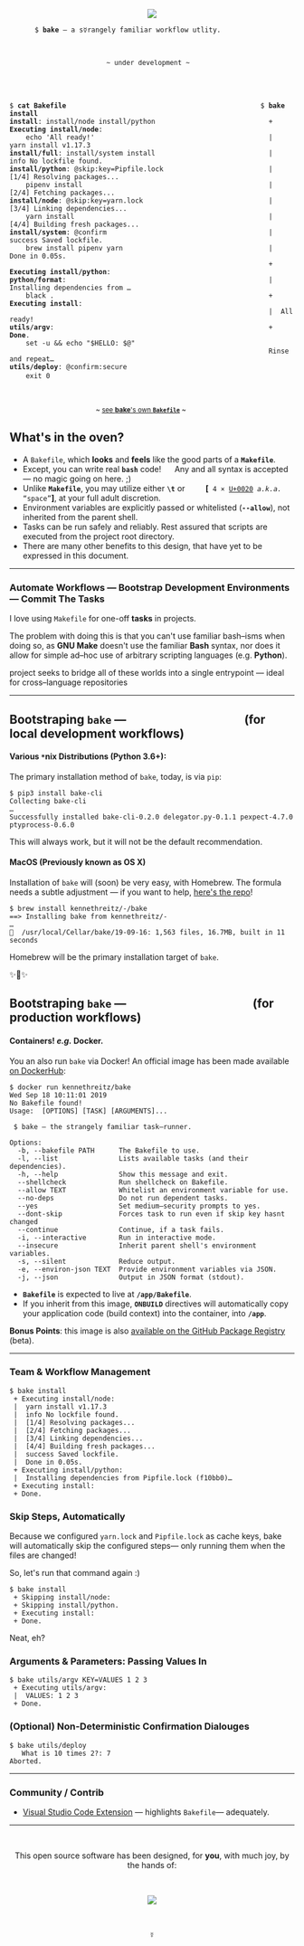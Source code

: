 

<span align="center"><pre align="center"><img src="https://github.com/kennethreitz/bake/blob/master/ext/bake.jpg?raw=true" /></pre></span>

<p align="center"><code>$ <strong>bake</strong> — a s☿rangely familiar workflow utlity. &nbsp;&nbsp;&nbsp;&nbsp;&nbsp;&nbsp;&nbsp;&nbsp;&nbsp;&nbsp;&nbsp;</code></p>
<pre>

<p align="center"><small>~ under development ~&nbsp;&nbsp;</small></p>

<div align="left">
<code>$ <strong>cat Bakefile</strong>                                                $ <strong>bake install</strong>
<strong>install</strong>: install/node install/python                            + <strong>Executing install/node</strong>:
    echo 'All ready!'                                           |  yarn install v1.17.3
<strong>install/full</strong>: install/system install                            |  info No lockfile found.
<strong>install/python</strong>: @skip:key=Pipfile.lock                          |  [1/4] Resolving packages...
    pipenv install                                              |  [2/4] Fetching packages...
<strong>install/node</strong>: @skip:key=yarn.lock                               |  [3/4] Linking dependencies...
    yarn install                                                |  [4/4] Building fresh packages...
<strong>install/system</strong>: @confirm                                        |  success Saved lockfile.
    brew install pipenv yarn                                    |  Done in 0.05s.
                                                                + <strong>Executing install/python</strong>:
<strong>python/format</strong>:                                                  |  Installing dependencies from …
    black .                                                     + <strong>Executing install</strong>:
                                                                |  All ready!
<strong>utils/argv</strong>:                                                     + <strong>Done</strong>.
    set -u && echo "$HELLO: $@"                                 
                                                                Rinse and repeat…
<strong>utils/deploy</strong>: @confirm:secure                 
    exit 0</code>                                              
    </div>                                                     
</pre>
<p align="center"><small>~ <a href="https://github.com/kennethreitz/bake/blob/master/Bakefile">see <strong>bake</strong>'s own <code><strong>Bakefile</strong></code></a> ~&nbsp;&nbsp;&nbsp;&nbsp;&nbsp;&nbsp;&nbsp;&nbsp;&nbsp;&nbsp;&nbsp;&nbsp;</small></p>

## What's in the oven?

<ul>
    <li>A <code>Bakefile</code>, which <strong>looks</strong> and <strong>feels</strong> like the good parts of a <code><strong>Makefile</strong></code>.</li>
    <li>Except, you can write real <code><strong>bash</strong></code> code!&nbsp;&nbsp;&nbsp;&nbsp;&nbsp;&nbsp;Any and all syntax is accepted — no magic going on here. ;)</li>
<li>Unlike <code><strong>Makefile</strong></code>, you may utilize either <code><strong>\t</strong></code> or <code><strong>&nbsp;&nbsp;&nbsp;&nbsp;</strong></code> <strong>[</strong><code> 4 × <a href="https://unicode.org/cldr/utility/character.jsp?a=0020">U+0020</a> <em>a.k.a.</em> “space”</code><strong>]</strong>, at your full adult discretion.</li>
    <li>Environment variables are explicitly passed or whitelisted (<code><strong>--allow</strong></code>), not inherited from the parent shell.</li>
<li>Tasks can be run safely and reliably. Rest assured that scripts are executed from the project root directory.</li>
<li>There are many other benefits to this design, that have yet to be expressed in this document.</li>
</ul>


------------------

### Automate Workflows — Bootstrap Development Environments — Commit The Tasks


I love using `Makefile` for one-off **tasks** in projects.

The problem with doing this is that you can't use familiar bash–isms when doing so, as **GNU Make** doesn't use the familiar **Bash** syntax, nor does it allow for simple ad–hoc use of arbitrary scripting languages (e.g. **Python**).


project seeks to bridge all of these worlds into a single entrypoint — ideal for cross–language repositories

-------------------

## Bootstraping `bake` — &nbsp;&nbsp;&nbsp;&nbsp;&nbsp;&nbsp;&nbsp;&nbsp;&nbsp;&nbsp;&nbsp;&nbsp;&nbsp;&nbsp;&nbsp;&nbsp;&nbsp;&nbsp;&nbsp;&nbsp;&nbsp;&nbsp;&nbsp;&nbsp;&nbsp;&nbsp;&nbsp;&nbsp;&nbsp;&nbsp;&nbsp;&nbsp;&nbsp;&nbsp;&nbsp;&nbsp;&nbsp;&nbsp;&nbsp;&nbsp; (for local development workflows)


#### **Various `*`nix Distributions** (Python 3.6+):

The primary installation method of `bake`, today, is via `pip`:

```console
$ pip3 install bake-cli
Collecting bake-cli
…
Successfully installed bake-cli-0.2.0 delegator.py-0.1.1 pexpect-4.7.0 ptyprocess-0.6.0
```

This will always work, but it will not be the default recommendation.

#### MacOS (Previously known as OS X)

Installation of `bake` will (soon) be very easy, with Homebrew. The formula needs a subtle adjustment — if you want to help, [here's the repo](http://github.com/kennethreitz/homebrew--)!

```console
$ brew install kennethreitz/-/bake
==> Installing bake from kennethreitz/-
…
🍺  /usr/local/Cellar/bake/19-09-16: 1,563 files, 16.7MB, built in 11 seconds
```

Homebrew will be the primary installation target of `bake`.

✨🍰✨

## Bootstraping `bake` — &nbsp;&nbsp;&nbsp;&nbsp;&nbsp;&nbsp;&nbsp;&nbsp;&nbsp;&nbsp;&nbsp;&nbsp;&nbsp;&nbsp;&nbsp;&nbsp;&nbsp;&nbsp;&nbsp;&nbsp;&nbsp;&nbsp;&nbsp;&nbsp;&nbsp;&nbsp;&nbsp;&nbsp;&nbsp;&nbsp;&nbsp;&nbsp;&nbsp;&nbsp;&nbsp;&nbsp;&nbsp;&nbsp;&nbsp;&nbsp;&nbsp;&nbsp;&nbsp; (for production workflows)

#### Containers! *e.g.* Docker.

You an also run `bake` via Docker! An official image has been made available [on DockerHub](https://cloud.docker.com/u/kennethreitz/repository/docker/kennethreitz/bake):

```console
$ docker run kennethreitz/bake                                                                                                                                                                       Wed Sep 18 10:11:01 2019
No Bakefile found!
Usage:  [OPTIONS] [TASK] [ARGUMENTS]...

 $ bake — the strangely familiar task–runner.

Options:
  -b, --bakefile PATH      The Bakefile to use.
  -l, --list               Lists available tasks (and their dependencies).
  -h, --help               Show this message and exit.
  --shellcheck             Run shellcheck on Bakefile.
  --allow TEXT             Whitelist an environment variable for use.
  --no-deps                Do not run dependent tasks.
  --yes                    Set medium–security prompts to yes.
  --dont-skip              Forces task to run even if skip key hasnt changed
  --continue               Continue, if a task fails.
  -i, --interactive        Run in interactive mode.
  --insecure               Inherit parent shell's environment variables.
  -s, --silent             Reduce output.
  -e, --environ-json TEXT  Provide environment variables via JSON.
  -j, --json               Output in JSON format (stdout).
```

- **`Bakefile`** is expected to live at **`/app/Bakefile`**. 
- If you inherit from this image, **`ONBUILD`** directives will automatically copy your application code (build context) into the container, into **`/app`**.

**Bonus Points**: this image is also [available on the GitHub Package Registry](https://github.com/kennethreitz/bake/packages/24444) (beta).

---------------


### Team & Workflow Management

```console
$ bake install
 + Executing install/node:
 |  yarn install v1.17.3
 |  info No lockfile found.
 |  [1/4] Resolving packages...
 |  [2/4] Fetching packages...
 |  [3/4] Linking dependencies...
 |  [4/4] Building fresh packages...
 |  success Saved lockfile.
 |  Done in 0.05s.
 + Executing install/python:
 |  Installing dependencies from Pipfile.lock (f10bb0)…
 + Executing install:
 + Done.
```

### Skip Steps, Automatically

Because we configured `yarn.lock` and `Pipfile.lock` as cache keys,
bake will automatically skip the configured steps— only running them
when the files are changed!

So, let's run that command again :)

```console
$ bake install
 + Skipping install/node:
 + Skipping install/python.
 + Executing install:
 + Done.
```

Neat, eh?

### Arguments & Parameters: Passing Values In

```console
$ bake utils/argv KEY=VALUES 1 2 3
 + Executing utils/argv:
 |  VALUES: 1 2 3
 + Done.
 ```

### (Optional) Non-Deterministic Confirmation Dialouges

```console
$ bake utils/deploy
   What is 10 times 2?: 7
Aborted.
```

---------------------


### Community / Contrib

- [Visual Studio Code Extension](https://marketplace.visualstudio.com/items?itemName=kennethreitz.bake) — highlights `Bakefile`— adequately.

----------------------

<p>&nbsp;</p>

<p align="center">
    This open source software has been designed, for <strong>you</strong>, with much joy, by the hands of:
</p>

<p>&nbsp;</p>

<p align="center">
        <a href="https://kennethreitz.org/" rel="nofollow"><img src="https://raw.githubusercontent.com/psf/requests/master/ext/kr.png" align="center" style="max-width:100%;"></a>
</p>

<p>&nbsp;</p>

<p align="center">
    <large>☿</large>
</p>
